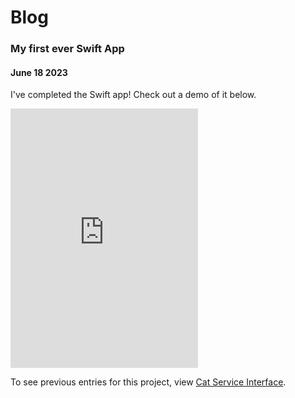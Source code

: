 # Blog

### My first ever Swift App
#### June 18 2023

I've completed the Swift app! Check out a demo of it below.

<iframe class="video" height="415" src="https://www.youtube.com/embed/zJSYj9NrGD4" title="YouTube video player" frameborder="0" allow="accelerometer; autoplay; clipboard-write; encrypted-media; gyroscope; picture-in-picture; web-share" allowfullscreen></iframe>
<br/>

To see previous entries for this project, view <a href="{{site.url}}/blog/catserviceinterface.html">Cat Service Interface</a>.
